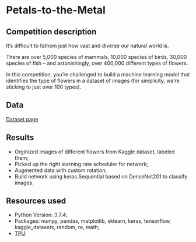 # Petals-to-the-Metal

## Competition description

It’s difficult to fathom just how vast and diverse our natural world is.

There are over 5,000 species of mammals, 10,000 species of birds, 30,000 species of fish – and astonishingly, over 400,000 different types of flowers.

In this competition, you’re challenged to build a machine learning model that identifies the type of flowers in a dataset of images (for simplicity, we’re sticking to just over 100 types).

## Data

[Dataset page](https://www.kaggle.com/c/tpu-getting-started/data)

## Results

+ Orginized images of different flowers from Kaggle dataset, labeled them;
+ Picked up the right learning rate scheduler for network;
+ Augmented data with custom rotation;
+ Build network using keras.Sequential based on DenseNet201 to classify images.

## Resources used

+ Python Version: 3.7.4;
+ Packages: numpy, pandas, matplotlib, sklearn, keras, tensorflow, kaggle_datasets, random, re, math;
+ [TPU](https://cloud.google.com/tpu/docs).
